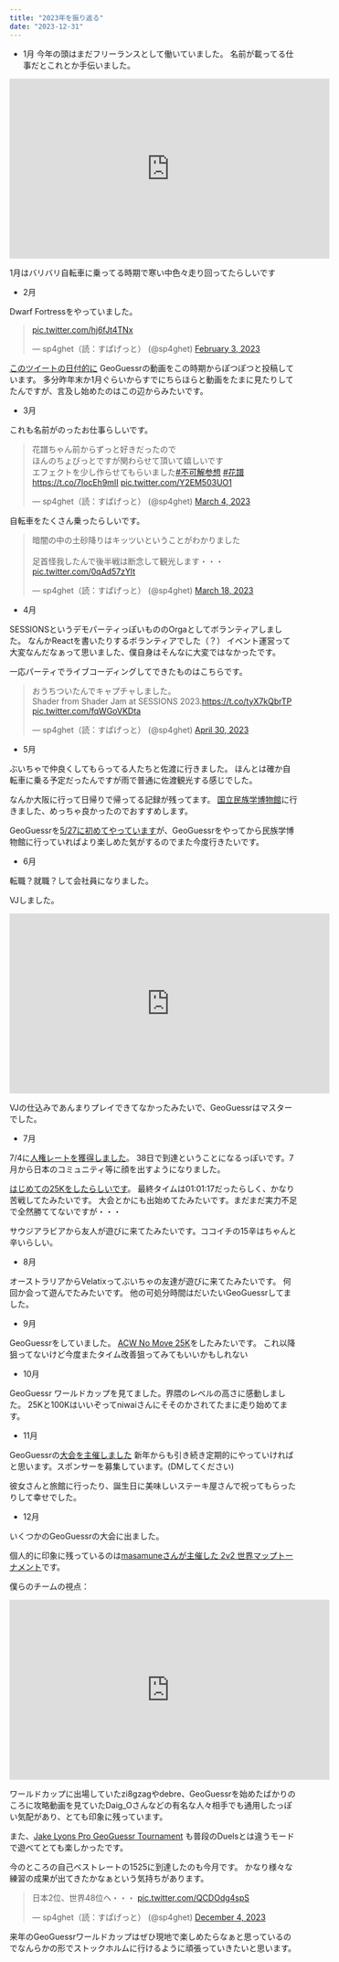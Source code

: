 ```yaml
---
title: "2023年を振り返る"
date: "2023-12-31"
---
```


- 1月
今年の頭はまだフリーランスとして働いていました。
名前が載ってる仕事だとこれとか手伝いました。

<iframe width="560" height="315" src="https://www.youtube.com/embed/P0az9IS2XQQ?si=gPbB_CVdm6bORB4Z" title="YouTube video player" frameborder="0" allow="accelerometer; autoplay; clipboard-write; encrypted-media; gyroscope; picture-in-picture; web-share" allowfullscreen></iframe>

1月はバリバリ自転車に乗ってる時期で寒い中色々走り回ってたらしいです

- 2月

Dwarf Fortressをやっていました。
<blockquote class="twitter-tweet"><p lang="zxx" dir="ltr"><a href="https://t.co/hj6fJt4TNx">pic.twitter.com/hj6fJt4TNx</a></p>&mdash; sp4ghet（読：すぱげっと） (@sp4ghet) <a href="https://twitter.com/sp4ghet/status/1621507566475051008?ref_src=twsrc%5Etfw">February 3, 2023</a></blockquote> 

[このツイートの日付的に](https://twitter.com/sp4ghet/status/1622287423572152320) GeoGuessrの動画をこの時期からぽつぽつと投稿しています。
多分昨年末か1月ぐらいからすでにちらほらと動画をたまに見たりしてたんですが、言及し始めたのはこの辺からみたいです。

- 3月

これも名前がのったお仕事らしいです。

<blockquote class="twitter-tweet"><p lang="ja" dir="ltr">花譜ちゃん前からずっと好きだったので<br>ほんのちょびっとですが関わらせて頂いて嬉しいです<br>エフェクトを少し作らせてもらいました<a href="https://twitter.com/hashtag/%E4%B8%8D%E5%8F%AF%E8%A7%A3%E5%8F%82%E6%83%B3?src=hash&amp;ref_src=twsrc%5Etfw">#不可解参想</a> <a href="https://twitter.com/hashtag/%E8%8A%B1%E8%AD%9C?src=hash&amp;ref_src=twsrc%5Etfw">#花譜</a> <a href="https://t.co/7IocEh9mII">https://t.co/7IocEh9mII</a> <a href="https://t.co/Y2EM503UO1">pic.twitter.com/Y2EM503UO1</a></p>&mdash; sp4ghet（読：すぱげっと） (@sp4ghet) <a href="https://twitter.com/sp4ghet/status/1632019866181042176?ref_src=twsrc%5Etfw">March 4, 2023</a></blockquote> 

自転車をたくさん乗ったらしいです。

<blockquote class="twitter-tweet"><p lang="ja" dir="ltr">暗闇の中の土砂降りはキッツいということがわかりました<br><br>足首怪我したんで後半戦は断念して観光します・・・ <a href="https://t.co/0qAd57zYlt">pic.twitter.com/0qAd57zYlt</a></p>&mdash; sp4ghet（読：すぱげっと） (@sp4ghet) <a href="https://twitter.com/sp4ghet/status/1637217236497891329?ref_src=twsrc%5Etfw">March 18, 2023</a></blockquote>


- 4月

SESSIONSというデモパーティっぽいもののOrgaとしてボランティアしました。
なんかReactを書いたりするボランティアでした（？）
イベント運営って大変なんだなぁって思いました、僕自身はそんなに大変ではなかったです。

一応パーティでライブコーディングしてできたものはこちらです。
<blockquote class="twitter-tweet" data-media-max-width="560"><p lang="ja" dir="ltr">おうちついたんでキャプチャしました。<br>Shader from Shader Jam at SESSIONS 2023.<a href="https://t.co/tyX7kQbrTP">https://t.co/tyX7kQbrTP</a> <a href="https://t.co/fqWGoVKDta">pic.twitter.com/fqWGoVKDta</a></p>&mdash; sp4ghet（読：すぱげっと） (@sp4ghet) <a href="https://twitter.com/sp4ghet/status/1652706256573075456?ref_src=twsrc%5Etfw">April 30, 2023</a></blockquote> 

- 5月

ぶいちゃで仲良くしてもらってる人たちと佐渡に行きました。
ほんとは確か自転車に乗る予定だったんですが雨で普通に佐渡観光する感じでした。

なんか大阪に行って日帰りで帰ってる記録が残ってます。
[国立民族学博物館](https://www.minpaku.ac.jp/)に行きました、めっちゃ良かったのでおすすめします。

GeoGuessrを[5/27に初めてやっています](https://twitter.com/sp4ghet/status/1662223097611833345)が、GeoGuessrをやってから民族学博物館に行っていればより楽しめた気がするのでまた今度行きたいです。

- 6月

転職？就職？して会社員になりました。

VJしました。
<iframe width="560" height="315" src="https://www.youtube.com/embed/RLp8YzfLcXI?si=cbwQAmq6lhX1oJYC" title="YouTube video player" frameborder="0" allow="accelerometer; autoplay; clipboard-write; encrypted-media; gyroscope; picture-in-picture; web-share" allowfullscreen></iframe>

VJの仕込みであんまりプレイできてなかったみたいで、GeoGuessrはマスターでした。

- 7月

7/4に[人権レートを獲得しました](https://twitter.com/sp4ghet/status/1675601074269589504)。
38日で到達ということになるっぽいです。7月から日本のコミュニティ等に顔を出すようになりました。

[はじめての25Kをしたらしいです](https://twitter.com/sp4ghet/status/1681328001345294337)。 最終タイムは01:01:17だったらしく、かなり苦戦してたみたいです。
大会とかにも出始めてたみたいです。まだまだ実力不足で全然勝ててないですが・・・

サウジアラビアから友人が遊びに来てたみたいです。ココイチの15辛はちゃんと辛いらしい。

- 8月

オーストラリアからVelatixってぶいちゃの友達が遊びに来てたみたいです。
何回か会って遊んでたみたいです。
他の可処分時間はだいたいGeoGuessrしてました。

- 9月

GeoGuessrをしていました。
[ACW No Move 25K](https://twitter.com/sp4ghet/status/1707815721928204452)をしたみたいです。
これ以降狙ってないけど今度またタイム改善狙ってみてもいいかもしれない

- 10月

GeoGuessr ワールドカップを見てました。界隈のレベルの高さに感動しました。
25Kと100Kはいいぞってniwaiさんにそそのかされてたまに走り始めてます。

- 11月

GeoGuessrの[大会を主催しました](https://www.youtube.com/watch?v=WFlf5mgD6XM) 
新年からも引き続き定期的にやっていければと思います。スポンサーを募集しています。(DMしてください)

彼女さんと旅館に行ったり、誕生日に美味しいステーキ屋さんで祝ってもらったりして幸せでした。

- 12月

いくつかのGeoGuessrの大会に出ました。

個人的に印象に残っているのは[masamuneさんが主催した 2v2 世界マップトーナメント](https://www.youtube.com/watch?v=1k1aSOnH1FA)です。

僕らのチームの視点：
<iframe width="560" height="315" src="https://www.youtube.com/embed/13IMA5bJWjg?si=0V3xqA60sGmErHrT" title="YouTube video player" frameborder="0" allow="accelerometer; autoplay; clipboard-write; encrypted-media; gyroscope; picture-in-picture; web-share" allowfullscreen></iframe>

ワールドカップに出場していたzi8gzagやdebre、GeoGuessrを始めたばかりのころに攻略動画を見ていたDaig_Oさんなどの有名な人々相手でも通用したっぽい気配があり、とても印象に残っています。

また、[Jake Lyons Pro GeoGuessr Tournament](https://www.youtube.com/watch?v=4bVdzJfpuOI) も普段のDuelsとは違うモードで遊べてとても楽しかったです。

今のところの自己ベストレートの1525に到達したのも今月です。
かなり様々な練習の成果が出てきたかなぁという気持ちがあります。
<blockquote class="twitter-tweet"><p lang="ja" dir="ltr">日本2位、世界48位へ・・・ <a href="https://t.co/QCDOdg4spS">pic.twitter.com/QCDOdg4spS</a></p>&mdash; sp4ghet（読：すぱげっと） (@sp4ghet) <a href="https://twitter.com/sp4ghet/status/1731584853106475027?ref_src=twsrc%5Etfw">December 4, 2023</a></blockquote>

来年のGeoGuessrワールドカップはぜひ現地で楽しめたらなぁと思っているのでなんらかの形でストックホルムに行けるように頑張っていきたいと思います。


<script async src="https://platform.twitter.com/widgets.js" charset="utf-8"></script>